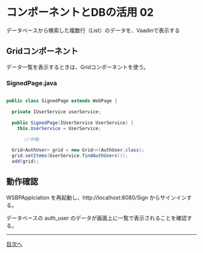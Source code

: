 # コンポーネントとDBの活用 02


データベースから検索した複数行（List）のデータを、Vaadinで表示する

## Gridコンポーネント

データ一覧を表示するときは、Gridコンポーネントを使う。


### SignedPage.java


```java

public class SignedPage extends WebPage {

  private IUserService userService;

  public SignedPage(IUserService UserService) {
    this.UserService = UserService;

　     //中略

  Grid<AuthUser> grid = new Grid<>(AuthUser.class);
  grid.setItems(UserService.findAuthUsers());
  add(grid);
```

## 動作確認

WSBPApplciation を再起動し、http://localhost:8080/Sign からサインインする。

データベースの auth_user のデータが画面上に一覧で表示されることを確認する。

----

[目次へ](..) 
